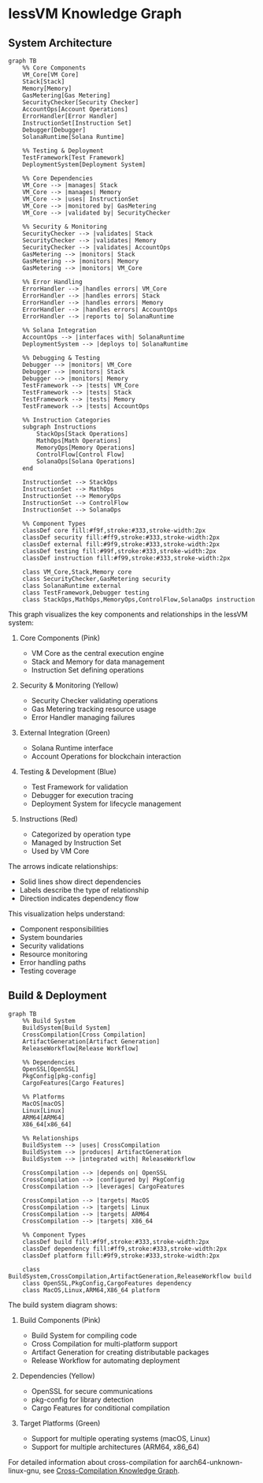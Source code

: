 # lessVM Knowledge Graph

## System Architecture

```mermaid
graph TB
    %% Core Components
    VM_Core[VM Core]
    Stack[Stack]
    Memory[Memory]
    GasMetering[Gas Metering]
    SecurityChecker[Security Checker]
    AccountOps[Account Operations]
    ErrorHandler[Error Handler]
    InstructionSet[Instruction Set]
    Debugger[Debugger]
    SolanaRuntime[Solana Runtime]
    
    %% Testing & Deployment
    TestFramework[Test Framework]
    DeploymentSystem[Deployment System]

    %% Core Dependencies
    VM_Core --> |manages| Stack
    VM_Core --> |manages| Memory
    VM_Core --> |uses| InstructionSet
    VM_Core --> |monitored by| GasMetering
    VM_Core --> |validated by| SecurityChecker

    %% Security & Monitoring
    SecurityChecker --> |validates| Stack
    SecurityChecker --> |validates| Memory
    SecurityChecker --> |validates| AccountOps
    GasMetering --> |monitors| Stack
    GasMetering --> |monitors| Memory
    GasMetering --> |monitors| VM_Core

    %% Error Handling
    ErrorHandler --> |handles errors| VM_Core
    ErrorHandler --> |handles errors| Stack
    ErrorHandler --> |handles errors| Memory
    ErrorHandler --> |handles errors| AccountOps
    ErrorHandler --> |reports to| SolanaRuntime

    %% Solana Integration
    AccountOps --> |interfaces with| SolanaRuntime
    DeploymentSystem --> |deploys to| SolanaRuntime

    %% Debugging & Testing
    Debugger --> |monitors| VM_Core
    Debugger --> |monitors| Stack
    Debugger --> |monitors| Memory
    TestFramework --> |tests| VM_Core
    TestFramework --> |tests| Stack
    TestFramework --> |tests| Memory
    TestFramework --> |tests| AccountOps

    %% Instruction Categories
    subgraph Instructions
        StackOps[Stack Operations]
        MathOps[Math Operations]
        MemoryOps[Memory Operations]
        ControlFlow[Control Flow]
        SolanaOps[Solana Operations]
    end

    InstructionSet --> StackOps
    InstructionSet --> MathOps
    InstructionSet --> MemoryOps
    InstructionSet --> ControlFlow
    InstructionSet --> SolanaOps

    %% Component Types
    classDef core fill:#f9f,stroke:#333,stroke-width:2px
    classDef security fill:#ff9,stroke:#333,stroke-width:2px
    classDef external fill:#9f9,stroke:#333,stroke-width:2px
    classDef testing fill:#99f,stroke:#333,stroke-width:2px
    classDef instruction fill:#f99,stroke:#333,stroke-width:2px

    class VM_Core,Stack,Memory core
    class SecurityChecker,GasMetering security
    class SolanaRuntime external
    class TestFramework,Debugger testing
    class StackOps,MathOps,MemoryOps,ControlFlow,SolanaOps instruction
```

This graph visualizes the key components and relationships in the lessVM system:

1. Core Components (Pink)
   - VM Core as the central execution engine
   - Stack and Memory for data management
   - Instruction Set defining operations

2. Security & Monitoring (Yellow)
   - Security Checker validating operations
   - Gas Metering tracking resource usage
   - Error Handler managing failures

3. External Integration (Green)
   - Solana Runtime interface
   - Account Operations for blockchain interaction

4. Testing & Development (Blue)
   - Test Framework for validation
   - Debugger for execution tracing
   - Deployment System for lifecycle management

5. Instructions (Red)
   - Categorized by operation type
   - Managed by Instruction Set
   - Used by VM Core

The arrows indicate relationships:
- Solid lines show direct dependencies
- Labels describe the type of relationship
- Direction indicates dependency flow

This visualization helps understand:
- Component responsibilities
- System boundaries
- Security validations
- Resource monitoring
- Error handling paths
- Testing coverage

## Build & Deployment

```mermaid
graph TB
    %% Build System
    BuildSystem[Build System]
    CrossCompilation[Cross Compilation]
    ArtifactGeneration[Artifact Generation]
    ReleaseWorkflow[Release Workflow]
    
    %% Dependencies
    OpenSSL[OpenSSL]
    PkgConfig[pkg-config]
    CargoFeatures[Cargo Features]
    
    %% Platforms
    MacOS[macOS]
    Linux[Linux]
    ARM64[ARM64]
    X86_64[x86_64]
    
    %% Relationships
    BuildSystem --> |uses| CrossCompilation
    BuildSystem --> |produces| ArtifactGeneration
    BuildSystem --> |integrated with| ReleaseWorkflow
    
    CrossCompilation --> |depends on| OpenSSL
    CrossCompilation --> |configured by| PkgConfig
    CrossCompilation --> |leverages| CargoFeatures
    
    CrossCompilation --> |targets| MacOS
    CrossCompilation --> |targets| Linux
    CrossCompilation --> |targets| ARM64
    CrossCompilation --> |targets| X86_64
    
    %% Component Types
    classDef build fill:#f9f,stroke:#333,stroke-width:2px
    classDef dependency fill:#ff9,stroke:#333,stroke-width:2px
    classDef platform fill:#9f9,stroke:#333,stroke-width:2px
    
    class BuildSystem,CrossCompilation,ArtifactGeneration,ReleaseWorkflow build
    class OpenSSL,PkgConfig,CargoFeatures dependency
    class MacOS,Linux,ARM64,X86_64 platform
```

The build system diagram shows:

1. Build Components (Pink)
   - Build System for compiling code
   - Cross Compilation for multi-platform support
   - Artifact Generation for creating distributable packages
   - Release Workflow for automating deployment

2. Dependencies (Yellow)
   - OpenSSL for secure communications
   - pkg-config for library detection
   - Cargo Features for conditional compilation

3. Target Platforms (Green)
   - Support for multiple operating systems (macOS, Linux)
   - Support for multiple architectures (ARM64, x86_64)

For detailed information about cross-compilation for aarch64-unknown-linux-gnu, see [Cross-Compilation Knowledge Graph](knowledge_graph_cross_compilation.html).

